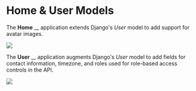 # Home & User Models

The **Home** __ application extends Django's _User_ model to add support for avatar images.

![](<../../.gitbook/assets/home\_models (1).png>)

The **User** __ application augments Django's _User_ model to add fields for contact information, timezone, and roles used for role-based access controls in the API.

![](../../.gitbook/assets/users\_models.png)
